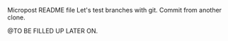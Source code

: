 Micropost README file
Let's test branches with git.
Commit from another clone.

@TO BE FILLED UP LATER ON.
